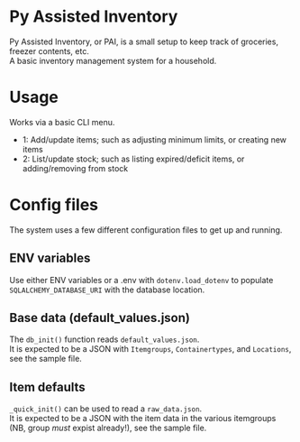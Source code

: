 # Py Assisted Inventory
Py Assisted Inventory, or PAI, is a small setup to keep track of groceries, freezer contents, etc.  
A basic inventory management system for a household.  

# Usage
Works via a basic CLI menu.
- 1: Add/update items; such as adjusting minimum limits, or creating new items
- 2: List/update stock; such as listing expired/deficit items, or adding/removing from stock


# Config files
The system uses a few different configuration files to get up and running.

## ENV variables
Use either ENV variables or a .env with `dotenv.load_dotenv` to populate `SQLALCHEMY_DATABASE_URI` with the database location.

## Base data (default_values.json)
The `db_init()` function reads `default_values.json`.  
It is expected to be a JSON with `Itemgroups`, `Containertypes`, and `Locations`, see the sample file.

## Item defaults
`_quick_init()` can be used to read a `raw_data.json`.  
It is expected to be a JSON with the item data in the various itemgroups (NB, group *must* expist already!), see the sample file.


# 